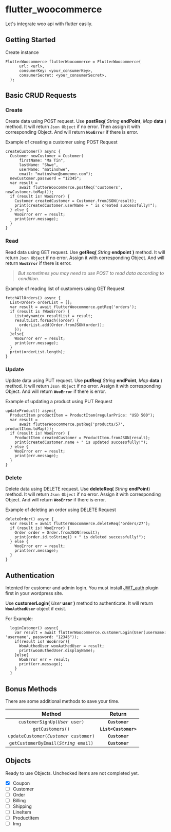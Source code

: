 # flutter_woocommerce

Let's integrate woo api with flutter easily.

## Getting Started

Create instance 
```  
FlutterWoocommerce flutterWoocommerce = FlutterWoocommerce(
      url: <url>,
      consumerKey: <your_consumerKey>,
      consumerSecret: <your_consumerSecret>,
  );
```
## Basic CRUD Requests

### Create
Create data using POST request. Use 
**postReq(** *String* **endPoint**, *Map* **data** )
method. It will return `Json Object` if no error. Then assign it with corresponding Object. And will return **`WooError`** if there is error.   

Example of creating a customer using POST Request
  ```
  createCustomer() async {
    Customer newCustomer = Customer(
        firstName: "Ma Tin",
        lastName: "Shwe",
        userName: "matinshwe",
        email: "matinshwe@someone.com");
    newCustomer.password = "12345";
    var result =
        await flutterWoocommerce.postReq('customers', newCustomer.toMap());
    if (result is! WooError) {
      Customer createdCustomer = Customer.fromJSON(result);
      print(createdCustomer.userName + " is created successfully!");
    } else {
      WooError err = result;
      print(err.message);
    }
  }
```


### Read
Read data using GET request. Use **getReq(** *String* **endpoint** **)** method. It will return `Json Object` if no error. Assign it with corresponding Object. And will return **`WooError`** if there is error.   
>*But sometimes you may need to use POST to read data according to condition.*

Example of reading list of customers using GET Request
  ```
  fetchAllOrders() async {
    List<Order> orderList = [];
    var result = await flutterWoocommerce.getReq('orders');
    if (result is !WooError) {
      List<dynamic> resultList = result;
      resultList.forEach((order) {
        orderList.add(Order.fromJSON(order));
      });
    }else{
      WooError err = result;
      print(err.message);
    }
    print(orderList.length);
  }
```



### Update
Update data using PUT request. Use **putReq(** *String* **endPoint**, *Map* **data** ) method. It will return `Json Object` if no error. Assign it with corresponding Object. And will return **`WooError`** if there is error.   

Example of updating a product using PUT Request
  ```
  updateProduct() async{
    ProductItem productItem = ProductItem(regularPrice: "USD 500");
    var result =
        await flutterWoocommerce.putReq('products/57', productItem.toMap());
    if (result is! WooError) {
      ProductItem createdCustomer = ProductItem.fromJSON(result);
      print(createdCustomer.name + " is updated successfully!");
    } else {
      WooError err = result;
      print(err.message);
    }
  }
```

### Delete
Delete data using DELETE request. Use **deleteReq(** *String* **endPoint**) method. It will return `Json Object` if no error. Assign it with corresponding Object. And will return **`WooError`** if there is error.   

Example of deleting an order using DELETE Request
  ```
  deleteOrder() async {
    var result = await flutterWoocommerce.deleteReq('orders/27');
    if (result is! WooError) {
      Order order = Order.fromJSON(result);
      print(order.id.toString() + " is deleted successfully!");
    } else {
      WooError err = result;
      print(err.message);
    }
  }
```

## Authentication
Intented for customer and admin login. You must install [JWT_auth](https://wordpress.org/plugins/jwt-auth/) plugin first in your wordpress site.

Use **customerLogin(** *User* **user** **)** method to authenticate. It will return **`WooAuthedUser`** object if exist.

For Example:
```
  loginCutomer() async{
    var result = await flutterWoocommerce.customerLogin(User(username: 'username', password: "12345"));
    if(result is! WooError){
      WooAuthedUser wooAuthedUser = result;
      print(wooAuthedUser.displayName);
    }else{
      WooError err = result;
      print(err.message);
    }
  }
```

## Bonus Methods
There are some additional methods to save your time.   

| Method                                              | Return               |
| :-------------------------------------------------: |:-------------------: |
| `customerSignUp(`*`User`*` user)`                   | **`Customer`**       |
| `getCustomers()`                                    | **`List<Customer>`** |
| `updateCustomer(`*`Customer`*` customer)`           | **`Customer`**       |
| `getCustomerByEmail(`*`String`*` email)`            | **`Customer`**       |

## Objects
Ready to use Objects. Unchecked items are not completed yet.  

- [x] Coupon
- [ ] Customer
- [ ] Order
- [ ] Billing
- [ ] Shipping
- [ ] LineItem 
- [ ] ProductItem
- [ ] Img
